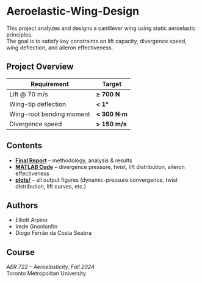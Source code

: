 # Aeroelastic-Wing-Design

This project analyzes and designs a cantilever wing using static aeroelastic principles.  
The goal is to satisfy key constraints on lift capacity, divergence speed, wing deflection, and aileron effectiveness.

## Project Overview
| Requirement | Target |
|-------------|--------|
| Lift @ 70 m/s | **≥ 700 N** |
| Wing-tip deflection | **< 1°** |
| Wing-root bending moment | **< 300 N·m** |
| Divergence speed | **> 150 m/s** |

## Contents
- **[Final Report](./AER722_project_1_report.pdf)** – methodology, analysis & results  
- **[MATLAB Code](./project_1_code.m)** – divergence pressure, twist, lift distribution, aileron effectiveness  
- **[plots/](./plots/)** – all output figures (dynamic-pressure convergence, twist distribution, lift curves, etc.)

## Authors
- Elliott Arpino  
- Irede Gnonlonfin  
- Diogo Ferrão da Costa Seabra  

## Course
*AER 722 – Aeroelasticity, Fall 2024*  
Toronto Metropolitan University
